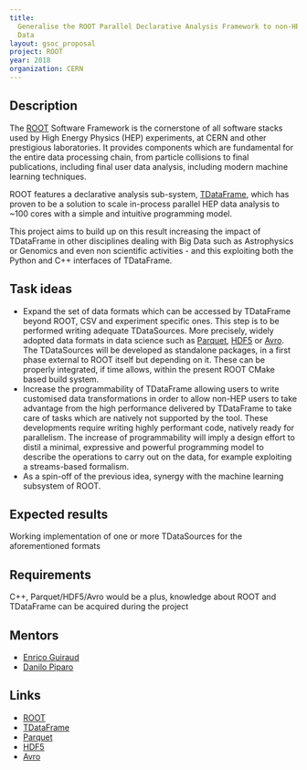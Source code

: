 ```yaml
---
title:
  Generalise the ROOT Parallel Declarative Analysis Framework to non-HEP Big
  Data
layout: gsoc_proposal
project: ROOT
year: 2018
organization: CERN
---
```


## Description

The [ROOT](https://root.cern/) Software Framework is the cornerstone of all
software stacks used by High Energy Physics (HEP) experiments, at CERN and other
prestigious laboratories. It provides components which are fundamental for the
entire data processing chain, from particle collisions to final publications,
including final user data analysis, including modern machine learning
techniques.

ROOT features a declarative analysis sub-system,
[TDataFrame](https://root.cern.ch/doc/master/classROOT_1_1RDataFrame.html),
which has proven to be a solution to scale in-process parallel HEP data analysis
to ~100 cores with a simple and intuitive programming model.

This project aims to build up on this result increasing the impact of TDataFrame
in other disciplines dealing with Big Data such as Astrophysics or Genomics and
even non scientific activities - and this exploiting both the Python and C++
interfaces of TDataFrame.

## Task ideas

- Expand the set of data formats which can be accessed by TDataFrame beyond
  ROOT, CSV and experiment specific ones. This step is to be performed writing
  adequate TDataSources. More precisely, widely adopted data formats in data
  science such as [Parquet](https://parquet.apache.org/),
  [HDF5](https://support.hdfgroup.org/HDF5/) or
  [Avro](https://avro.apache.org/). The TDataSources will be developed as
  standalone packages, in a first phase external to ROOT itself but depending on
  it. These can be properly integrated, if time allows, within the present ROOT
  CMake based build system.
- Increase the programmability of TDataFrame allowing users to write customised
  data transformations in order to allow non-HEP users to take advantage from
  the high performance delivered by TDataFrame to take care of tasks which are
  natively not supported by the tool. These developments require writing highly
  performant code, natively ready for parallelism. The increase of
  programmability will imply a design effort to distil a minimal, expressive and
  powerful programming model to describe the operations to carry out on the
  data, for example exploiting a streams-based formalism.
- As a spin-off of the previous idea, synergy with the machine learning
  subsystem of ROOT.

## Expected results

Working implementation of one or more TDataSources for the aforementioned
formats

## Requirements

C++, Parquet/HDF5/Avro would be a plus, knowledge about ROOT and TDataFrame can
be acquired during the project

## Mentors

- [Enrico Guiraud](mailto:enrico.guiraud@cern.ch)
- [Danilo Piparo](mailto:danilo.piparo@cern.ch)

## Links

- [ROOT](https://root.cern/)
- [TDataFrame](https://root.cern.ch/doc/master/classROOT_1_1RDataFrame.html)
- [Parquet](https://parquet.apache.org/)
- [HDF5](https://support.hdfgroup.org/HDF5/)
- [Avro](https://avro.apache.org/)
